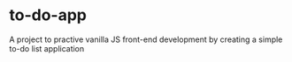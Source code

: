 # to-do-app
A project to practive vanilla JS front-end development by creating a simple to-do list application
